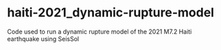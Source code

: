 # haiti-2021_dynamic-rupture-model
 Code used to run a dynamic rupture model of the 2021 M7.2 Haiti earthquake using SeisSol
